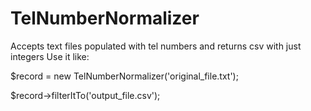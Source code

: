 # TelNumberNormalizer
Accepts text files populated with tel numbers and returns csv with just integers
Use it like:

$record = new TelNumberNormalizer('original_file.txt');

$record->filterItTo('output_file.csv');
